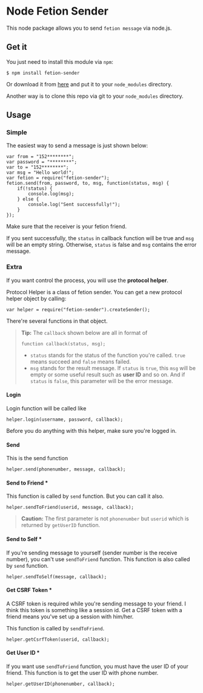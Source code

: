Node Fetion Sender
==================

This node package allows you to send `fetion message` via node.js.

Get it
------------------

You just need to install this module via `npm`:

    $ npm install fetion-sender

Or download it from [here](https://github.com/XadillaX/fetion-sender/archive/master.zip) and put it to your `node_modules` directory.

Another way is to clone this repo via git to your `node_modules` directory.

Usage
------------------

### Simple

The easiest way to send a message is just shown below:

    var from = "152********";
    var password = "********";
    var to = "152********";
    var msg = "Hello world!";
    var fetion = require("fetion-sender");
    fetion.send(from, password, to, msg, function(status, msg) {
        if(!status) {
            console.log(msg);
        } else {
            console.log("Sent successfully!");
        }
    });

Make sure that the receiver is your fetion friend.

If you sent successfully, the `status` in callback function will be true and `msg` will be an empty string. Otherwise, `status` is false and `msg` contains the error message.

### Extra

If you want control the process, you will use the **protocol helper**.

Protocol Helper is a class of fetion sender. You can get a new protocol helper object by calling:

    var helper = require("fetion-sender").createSender();

There're several functions in that object.

> **Tip:** The `callback` shown below are all in format of
>
>     function callback(status, msg);
>
> + `status` stands for the status of the function you're called. `true` means succeed and `false` means failed.
> + `msg` stands for the result message. If `status` is `true`, this `msg` will be empty or some useful result such as **user ID** and so on. And if `status` is `false`, this parameter will be the error message.

#### Login

Login function will be called like

    helper.login(username, password, callback);

Before you do anything with this helper, make sure you're logged in.

#### Send

This is the send function

    helper.send(phonenumber, message, callback);

#### Send to Friend *

This function is called by `send` function. But you can call it also.

    helper.sendToFriend(userid, message, callback);

> **Caution:** The first parameter is not `phonenumber` but `userid` which is returned by `getUserID` function.

#### Send to Self *

If you're sending message to yourself (sender number is the receive number), you can't use `sendToFriend` function. This function is also called by `send` function.

    helper.sendToSelf(message, callback);

#### Get CSRF Token *

A CSRF token is required while you're sending message to your friend. I think this token is something like a session id. Get a CSRF token with a friend means you've set up a session with him/her.

This function is called by `sendToFriend`.

    helper.getCsrfToken(userid, callback);

#### Get User ID *

If you want use `sendToFriend` function, you must have the user ID of your friend. This function is to get the user ID with phone number.

    helper.getUserID(phonenumber, callback);
